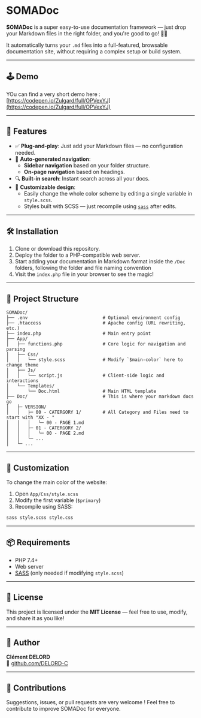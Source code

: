 
# SOMADoc

**SOMADoc** is a super easy-to-use documentation framework — just drop your Markdown files in the right folder, and you're good to go! 🧾✨

It automatically turns your `.md` files into a full-featured, browsable documentation site, without requiring a complex setup or build system.

---

## 🕹️ Demo

YOu can find a very short demo here : [https://codepen.io/Zulgard/full/OPVexYJ](https://codepen.io/Zulgard/full/OPVexYJ)

---

## 🚀 Features

- ✅ **Plug-and-play**: Just add your Markdown files — no configuration needed.
- 🧭 **Auto-generated navigation**: 
  - **Sidebar navigation** based on your folder structure.
  - **On-page navigation** based on headings.
- 🔍 **Built-in search**: Instant search across all your docs.
- 🎨 **Customizable design**:
  - Easily change the whole color scheme by editing a single variable in `style.scss`.
  - Styles built with SCSS — just recompile using [`sass`](https://sass-lang.com/install) after edits.

---

## 🛠 Installation

1. Clone or download this repository.
2. Deploy the folder to a PHP-compatible web server.
3. Start adding your documentation in Markdown format inside the `/Doc` folders, following the folder and file naming convention 
4. Visit the `index.php` file in your browser to see the magic!

___

## 📁 Project Structure

```
SOMADoc/
├── .env                            # Optional environment config
├── .htaccess                       # Apache config (URL rewriting, etc.)
├── index.php                       # Main entry point
├── App/
│   ├── functions.php               # Core logic for navigation and parsing
│   ├── Css/
│   │   └── style.scss              # Modify `$main-color` here to change theme
│   ├── Js/
│   │   └── script.js               # Client-side logic and interactions
│   └── Templates/
│       └── Doc.html                # Main HTML template
├── Doc/                            # This is where your markdown docs go
│   ├─ VERSION/
│   │   ├─ 00 - CATERGORY 1/        # All Category and Files need to start with "XX - "
│   │   │   └─ 00 - PAGE 1.md
│   │   ├─ 01 - CATERGORY 2/
│   │   │   └─ 00 - PAGE 2.md
│   │   └─ ...
│   └─ ...
```

___

## 🎨 Customization

To change the main color of the website:

1. Open `App/Css/style.scss`
2. Modify the first variable (`$primary`)
3. Recompile using SASS:

```bash
sass style.scss style.css
```

---

## 📦 Requirements

- PHP 7.4+
- Web server
- [SASS](https://sass-lang.com/) (only needed if modifying `style.scss`)

---

## 📄 License

This project is licensed under the **MIT License** — feel free to use, modify, and share it as you like!

---

## 👤 Author

**Clément DELORD**  
🔗 [github.com/DELORD-C](https://github.com/DELORD-C)

---

## 🙌 Contributions

Suggestions, issues, or pull requests are very welcome ! Feel free to contribute to improve SOMADoc for everyone.
